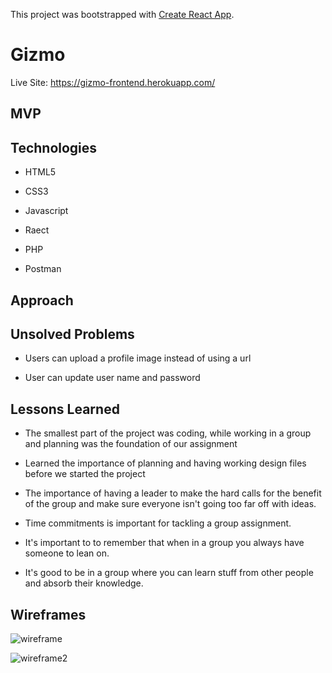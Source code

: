 This project was bootstrapped with [Create React App](https://github.com/facebook/create-react-app).

# Gizmo
Live Site: https://gizmo-frontend.herokuapp.com/
## MVP



## Technologies

- HTML5

- CSS3

- Javascript

- Raect

- PHP 

- Postman

## Approach



## Unsolved Problems

- Users can upload a profile image instead of using a url

- User can update user name and password


## Lessons Learned

- The smallest part of the project was coding, while working in a group and planning was the foundation of our assignment

- Learned the importance of planning and having working design files before we started the project

- The importance of having a leader to make the hard calls for the benefit of the group and make sure everyone isn't going too far off with ideas.

- Time commitments is important for tackling a group assignment.

- It's important to to remember that when in a group you always have someone to lean on.

- It's good to be in a group where you can learn stuff from other people and absorb their knowledge.

## Wireframes

![wireframe]()

![wireframe2]()


